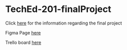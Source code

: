 # TechEd-201-finalProject

Click [here](https://github.com/Wollivan/fs-01-22/tree/main/201/final-project) for the information regarding the final project   

Figma Page [here](https://www.figma.com/file/gMj7Lx1B2I0d5L1gphvc7h/TechEd-201-FinalProject?type=design&node-id=0%3A1&mode=design&t=rvoN4vXylD0zUeag-1)   

Trello board [here](https://trello.com/b/SeWHuFwW/teched-201-final-project)   
